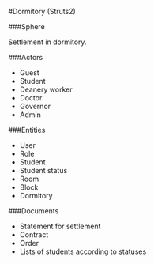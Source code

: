 #Dormitory (Struts2)
  
###Sphere

Settlement in dormitory.

  
###Actors

+ Guest
+ Student
+ Deanery worker
+ Doctor
+ Governor
+ Admin

  
###Entities

+ User
+ Role
+ Student
+ Student status
+ Room
+ Block
+ Dormitory

  
###Documents

+ Statement for settlement
+ Contract
+ Order
+ Lists of students according to statuses

